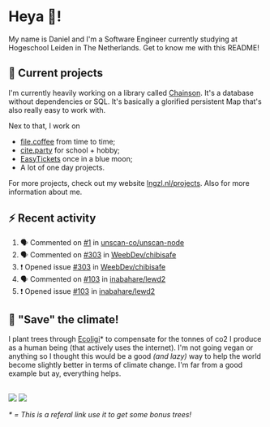 # Heya 👋!

My name is Daniel and I'm a Software Engineer currently studying at Hogeschool Leiden in The Netherlands. Get to know me with this README!

## 💪 Current projects
I'm currently heavily working on a library called [Chainson](https://github.com/abcdan/chainson). It's a database without dependencies or SQL. It's basically a glorified persistent Map that's also really easy to work with.

Nex to that, I work on
- [file.coffee](https://file.coffee) from time to time;
- [cite.party](https://cite.party) for school + hobby;
- [EasyTickets](https://easytickets.xyz) once in a blue moon;
- A lot of one day projects.

For more projects, check out my website [lngzl.nl/projects](https://lngzl.nl/projects). Also for more information about me.

## ⚡ Recent activity
<!--START_SECTION:activity-->
1. 🗣 Commented on [#1](https://github.com/unscan-co/unscan-node/issues/1) in [unscan-co/unscan-node](https://github.com/unscan-co/unscan-node)
2. 🗣 Commented on [#303](https://github.com/WeebDev/chibisafe/issues/303) in [WeebDev/chibisafe](https://github.com/WeebDev/chibisafe)
3. ❗️ Opened issue [#303](https://github.com/WeebDev/chibisafe/issues/303) in [WeebDev/chibisafe](https://github.com/WeebDev/chibisafe)
4. 🗣 Commented on [#103](https://github.com/inabahare/lewd2/issues/103) in [inabahare/lewd2](https://github.com/inabahare/lewd2)
5. ❗️ Opened issue [#103](https://github.com/inabahare/lewd2/issues/103) in [inabahare/lewd2](https://github.com/inabahare/lewd2)
<!--END_SECTION:activity-->

## 🌳 "Save" the climate!
I plant trees through <a href="https://ecologi.com/lngzl?r=6005cc57f70194001deaedfa">Ecoligi</a>* to compensate for the tonnes of co2 I produce as a human being (that actively uses the internet). I'm not going vegan or anything so I thought this would be a good _(and lazy)_ way to help the world become slightly better in terms of climate change. I'm far from a good example but ay, everything helps.

<br><a href="https://ecologi.com/lngzl?r=6005cc57f70194001deaedfa"><img src="https://img.shields.io/ecologi/trees/lngzl"></a> <a href="https://ecologi.com/lngzl?r=6005cc57f70194001deaedfa"><img src="https://img.shields.io/ecologi/carbon/lngzl"></a>



_\* = This is a referal link use it to get some bonus trees!_
